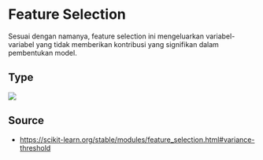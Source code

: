 # Feature Selection

Sesuai dengan namanya, feature selection ini mengeluarkan variabel-variabel yang tidak memberikan kontribusi yang signifikan dalam pembentukan model.

## Type
![](ReduksiDimensi.PNG)


## Source
- https://scikit-learn.org/stable/modules/feature_selection.html#variance-threshold
